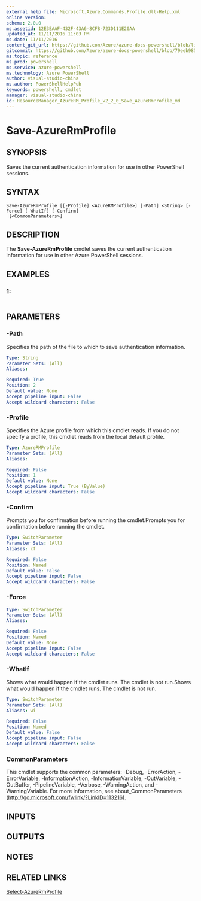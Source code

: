 ```yaml
---
external help file: Microsoft.Azure.Commands.Profile.dll-Help.xml
online version: 
schema: 2.0.0
ms.assetid: 12E3EAAF-432F-43A6-8CFB-723D111E20AA
updated_at: 11/11/2016 11:03 PM
ms.date: 11/11/2016
content_git_url: https://github.com/Azure/azure-docs-powershell/blob/live/azureps-cmdlets-docs/ResourceManager/AzureRM.Profile/v2.2.0/Save-AzureRmProfile.md
gitcommit: https://github.com/Azure/azure-docs-powershell/blob/79eeb985ea480979357fb4695832a0c3d29a48bf/azureps-cmdlets-docs/ResourceManager/AzureRM.Profile/v2.2.0/Save-AzureRmProfile.md
ms.topic: reference
ms.prod: powershell
ms.service: azure-powershell
ms.technology: Azure PowerShell
author: visual-studio-china
ms.author: PowerShellHelpPub
keywords: powershell, cmdlet
manager: visual-studio-china
id: ResourceManager_AzureRM_Profile_v2_2_0_Save_AzureRmProfile_md
---
```


# Save-AzureRmProfile

## SYNOPSIS
Saves the current authentication information for use in other PowerShell sessions.

## SYNTAX

```
Save-AzureRmProfile [[-Profile] <AzureRMProfile>] [-Path] <String> [-Force] [-WhatIf] [-Confirm]
 [<CommonParameters>]
```

## DESCRIPTION
The **Save-AzureRmProfile** cmdlet saves the current authentication information for use in other Azure PowerShell sessions.

## EXAMPLES

### 1:
```

```

## PARAMETERS

### -Path
Specifies the path of the file to which to save authentication information.

```yaml
Type: String
Parameter Sets: (All)
Aliases: 

Required: True
Position: 2
Default value: None
Accept pipeline input: False
Accept wildcard characters: False
```

### -Profile
Specifies the Azure profile from which this cmdlet reads.
If you do not specify a profile, this cmdlet reads from the local default profile.

```yaml
Type: AzureRMProfile
Parameter Sets: (All)
Aliases: 

Required: False
Position: 1
Default value: None
Accept pipeline input: True (ByValue)
Accept wildcard characters: False
```

### -Confirm
Prompts you for confirmation before running the cmdlet.Prompts you for confirmation before running the cmdlet.

```yaml
Type: SwitchParameter
Parameter Sets: (All)
Aliases: cf

Required: False
Position: Named
Default value: False
Accept pipeline input: False
Accept wildcard characters: False
```

### -Force

```yaml
Type: SwitchParameter
Parameter Sets: (All)
Aliases: 

Required: False
Position: Named
Default value: None
Accept pipeline input: False
Accept wildcard characters: False
```

### -WhatIf
Shows what would happen if the cmdlet runs.
The cmdlet is not run.Shows what would happen if the cmdlet runs.
The cmdlet is not run.

```yaml
Type: SwitchParameter
Parameter Sets: (All)
Aliases: wi

Required: False
Position: Named
Default value: False
Accept pipeline input: False
Accept wildcard characters: False
```

### CommonParameters
This cmdlet supports the common parameters: -Debug, -ErrorAction, -ErrorVariable, -InformationAction, -InformationVariable, -OutVariable, -OutBuffer, -PipelineVariable, -Verbose, -WarningAction, and -WarningVariable. For more information, see about_CommonParameters (http://go.microsoft.com/fwlink/?LinkID=113216).

## INPUTS

## OUTPUTS

## NOTES

## RELATED LINKS

[Select-AzureRmProfile](xref:ResourceManager/AzureRM.Profile/v2.2.0/Select-AzureRmProfile.md)


